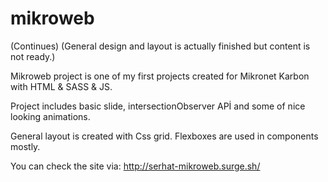 # mikroweb

(Continues)
(General design and layout is actually finished but content is not ready.)


Mikroweb project is one of my first projects created for Mikronet Karbon with HTML & SASS & JS.

Project includes basic slide, intersectionObserver APİ and some of nice looking animations.

General layout is created with Css grid. Flexboxes are used in components mostly.


You can check the site via: http://serhat-mikroweb.surge.sh/
